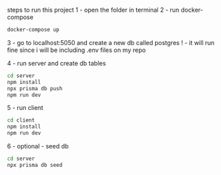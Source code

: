 steps to run this project
1 - open the folder in terminal
2 - run docker-compose

```bash
docker-compose up
```

3 - go to localhost:5050 and create a new db called postgres
! - it will run fine since i will be including .env files on my repo

4 - run server and create db tables

```bash
cd server
npm install
npx prisma db push
npm run dev
```

5 - run client

```bash
cd client
npm install
npm run dev
```

6 - optional - seed db

```bash
cd server
npx prisma db seed
```
